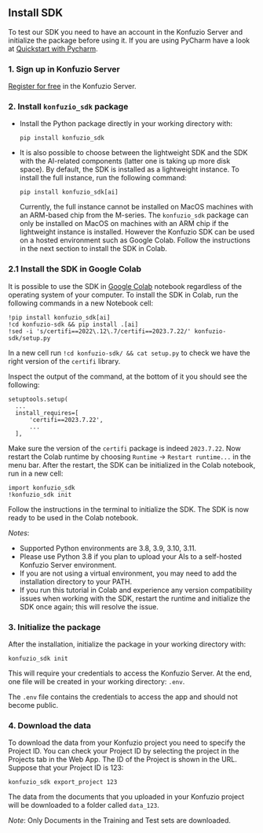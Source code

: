 ## Install SDK

To test our SDK you need to have an account in the Konfuzio Server and initialize the package before using it. If you 
are using PyCharm have a look at [Quickstart with Pycharm](quickstart_pycharm.html).

### 1. Sign up in Konfuzio Server

[Register for free](https://app.konfuzio.com/accounts/signup/) in the Konfuzio Server.

### 2. Install `konfuzio_sdk` package

* Install the Python package directly in your working directory with:

  `pip install konfuzio_sdk`

* It is also possible to choose between the lightweight SDK and the SDK with the AI-related components (latter one is 
taking up more disk space). By default, the SDK is installed as a lightweight instance. To install the full instance,
run the following command:

  `pip install konfuzio_sdk[ai]`
  
  Currently, the full instance cannot be installed on MacOS machines with an ARM-based chip from the M-series. The `konfuzio_sdk` package can only be installed on MacOS on machines with an ARM chip if the lightweight instance is installed. However the Konfuzio SDK can be used on a hosted environment such as Google Colab. Follow the instructions in the next section to install the SDK in Colab.

### 2.1 Install the SDK in Google Colab
It is possible to use the SDK in [Google Colab](https://colab.research.google.com/) notebook regardless of the operating system of your computer. To install the SDK in Colab, run the following commands in a new Notebook cell:

  ```
  !pip install konfuzio_sdk[ai]
  !cd konfuzio-sdk && pip install .[ai]
  !sed -i 's/certifi==2022\.12\.7/certifi==2023.7.22/' konfuzio-sdk/setup.py
  ```
  In a new cell run `!cd konfuzio-sdk/ && cat setup.py` to check we have the right version of the `certifi` library. 
  
  Inspect the output of the command, at the bottom of it you should see the following:
  ```
  setuptools.setup(
    ...
    install_requires=[
        'certifi==2023.7.22',
        ...
    ],
  ``````
  Make sure the version of the `certifi` package is indeed `2023.7.22`. Now restart the Colab runtime by choosing `Runtime` -> `Restart runtime...` in the menu bar. After the restart, the SDK can be initialized in the Colab notebook, run in a new cell:
  ```
  import konfuzio_sdk
  !konfuzio_sdk init
  ```
  Follow the instructions in the terminal to initialize the SDK. The SDK is now ready to be used in the Colab notebook.

*Notes*:

* Supported Python environments are 3.8, 3.9, 3.10, 3.11.
* Please use Python 3.8 if you plan to upload your AIs to a self-hosted Konfuzio Server environment. 
* If you are not using a virtual environment, you may need to add the installation directory to your PATH.
* If you run this tutorial in Colab and experience any version compatibility issues when working with the SDK, restart 
the runtime and initialize the SDK once again; this will resolve the issue.

### 3. Initialize the package

After the installation, initialize the package in your working directory with:

`konfuzio_sdk init`

This will require your credentials to access the Konfuzio Server.
At the end, one file will be created in your working directory: `.env`.

The `.env` file contains the credentials to access the app and should not become public.

### 4. Download the data

To download the data from your Konfuzio project you need to specify the Project ID.
You can check your Project ID by selecting the project in the Projects tab in the Web App.
The ID of the Project is shown in the URL. Suppose that your Project ID is 123:

`konfuzio_sdk export_project 123`

The data from the documents that you uploaded in your Konfuzio project will be downloaded to a folder called `data_123`.

*Note*:
Only Documents in the Training and Test sets are downloaded.
